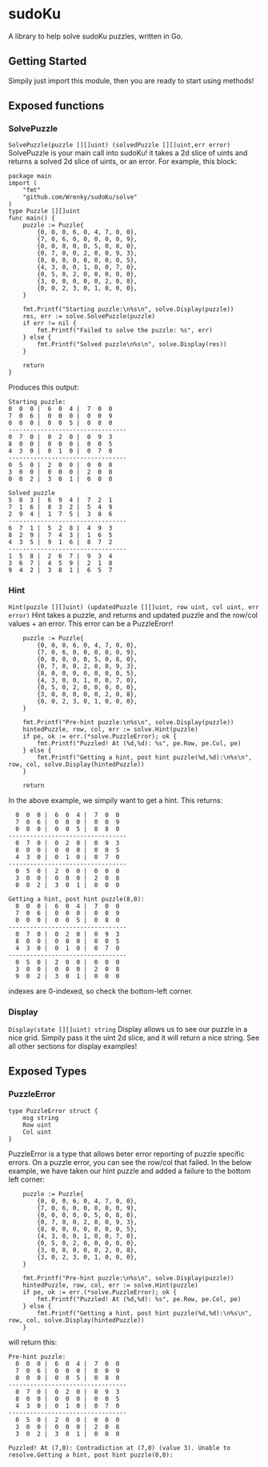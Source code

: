 # sudoKu
A library to help solve sudoKu puzzles, written in Go.


## Getting Started
Simpily just import this module, then you are ready to start using methods!


## Exposed functions

### SolvePuzzle
 ```SolvePuzzle(puzzle [][]uint) (solvedPuzzle [][]uint,err error)```
SolvePuzzle is your main call into sudoKu! it takes a 2d slice of uints and returns a solved 2d slice of uints, or an error. 
For example, this block:
```
package main
import (
	"fmt"
	"github.com/Wrenky/sudoKu/solve"
)
type Puzzle [][]uint
func main() {
	puzzle := Puzzle{
		{0, 0, 0, 6, 0, 4, 7, 0, 0},
		{7, 0, 6, 0, 0, 0, 0, 0, 9},
		{0, 0, 0, 0, 0, 5, 0, 8, 0},
		{0, 7, 0, 0, 2, 0, 0, 9, 3},
		{8, 0, 0, 0, 0, 0, 0, 0, 5},
		{4, 3, 0, 0, 1, 0, 0, 7, 0},
		{0, 5, 0, 2, 0, 0, 0, 0, 0},
		{3, 0, 0, 0, 0, 0, 2, 0, 8},
		{0, 0, 2, 3, 0, 1, 0, 0, 0},
	}

	fmt.Printf("Starting puzzle:\n%s\n", solve.Display(puzzle))
	res, err := solve.SolvePuzzle(puzzle)
	if err != nil {
		fmt.Printf("Failed to solve the puzzle: %s", err)
	} else {
		fmt.Printf("Solved puzzle\n%s\n", solve.Display(res))
	}

	return
}

```
Produces this output:
```
Starting puzzle:
0  0  0 |  6  0  4 |  7  0  0
7  0  6 |  0  0  0 |  0  0  9
0  0  0 |  0  0  5 |  0  8  0
---------------------------------
0  7  0 |  0  2  0 |  0  9  3
8  0  0 |  0  0  0 |  0  0  5
4  3  0 |  0  1  0 |  0  7  0
---------------------------------
0  5  0 |  2  0  0 |  0  0  0
3  0  0 |  0  0  0 |  2  0  8
0  0  2 |  3  0  1 |  0  0  0

Solved puzzle
5  8  3 |  6  9  4 |  7  2  1
7  1  6 |  8  3  2 |  5  4  9
2  9  4 |  1  7  5 |  3  8  6
---------------------------------
6  7  1 |  5  2  8 |  4  9  3
8  2  9 |  7  4  3 |  1  6  5
4  3  5 |  9  1  6 |  8  7  2
---------------------------------
1  5  8 |  2  6  7 |  9  3  4
3  6  7 |  4  5  9 |  2  1  8
9  4  2 |  3  8  1 |  6  5  7

```


### Hint
 ```Hint(puzzle [][]uint) (updatedPuzzle [][]uint, row uint, col uint, err error)```
Hint takes a puzzle, and returns and updated puzzle and the row/col values + an error. This error can be a PuzzleErorr!
```
    puzzle := Puzzle{
        {0, 0, 0, 6, 0, 4, 7, 0, 0},
        {7, 0, 6, 0, 0, 0, 0, 0, 9},
        {0, 0, 0, 0, 0, 5, 0, 8, 0},
        {0, 7, 0, 0, 2, 0, 0, 9, 3},
        {8, 0, 0, 0, 0, 0, 0, 0, 5},
        {4, 3, 0, 0, 1, 0, 0, 7, 0},
        {0, 5, 0, 2, 0, 0, 0, 0, 0},
        {3, 0, 0, 0, 0, 0, 2, 0, 8},
        {0, 0, 2, 3, 0, 1, 0, 0, 0},
    }

    fmt.Printf("Pre-hint puzzle:\n%s\n", solve.Display(puzzle))
    hintedPuzzle, row, col, err := solve.Hint(puzzle)
    if pe, ok := err.(*solve.PuzzleError); ok {
        fmt.Printf("Puzzled! At (%d,%d): %s", pe.Row, pe.Col, pe)
    } else {
        fmt.Printf("Getting a hint, post hint puzzle(%d,%d):\n%s\n", row, col, solve.Display(hintedPuzzle))
    }

    return

```
In the above example,  we simpily want to get a hint. This returns:

```
  0  0  0 |  6  0  4 |  7  0  0
  7  0  6 |  0  0  0 |  0  0  9
  0  0  0 |  0  0  5 |  0  8  0
---------------------------------
  0  7  0 |  0  2  0 |  0  9  3
  8  0  0 |  0  0  0 |  0  0  5
  4  3  0 |  0  1  0 |  0  7  0
---------------------------------
  0  5  0 |  2  0  0 |  0  0  0
  3  0  0 |  0  0  0 |  2  0  8
  0  0  2 |  3  0  1 |  0  0  0

Getting a hint, post hint puzzle(8,0):
  0  0  0 |  6  0  4 |  7  0  0
  7  0  6 |  0  0  0 |  0  0  9
  0  0  0 |  0  0  5 |  0  8  0
---------------------------------
  0  7  0 |  0  2  0 |  0  9  3
  8  0  0 |  0  0  0 |  0  0  5
  4  3  0 |  0  1  0 |  0  7  0
---------------------------------
  0  5  0 |  2  0  0 |  0  0  0
  3  0  0 |  0  0  0 |  2  0  8
  9  0  2 |  3  0  1 |  0  0  0
```
indexes are 0-indexed, so check the bottom-left corner.

### Display
 ```Display(state [][]uint) string```
 Display allows us to see our puzzle in a nice grid. Simpily pass it the uint 2d slice, and it will return a nice string.
 See all other sections for display examples!

## Exposed Types

### PuzzleError
``` 
type PuzzleError struct {
	msg string
	Row uint
	Col uint
}
```
PuzzleError is a type that allows beter error reporting of puzzle specific errors. On a puzzle error, you can see the row/col that failed. In the below example, we have taken our hint puzzle and added a failure to the bottom left corner:
```
	puzzle := Puzzle{
		{0, 0, 0, 6, 0, 4, 7, 0, 0},
		{7, 0, 6, 0, 0, 0, 0, 0, 9},
		{0, 0, 0, 0, 0, 5, 0, 8, 0},
		{0, 7, 0, 0, 2, 0, 0, 9, 3},
		{8, 0, 0, 0, 0, 0, 0, 0, 5},
		{4, 3, 0, 0, 1, 0, 0, 7, 0},
		{0, 5, 0, 2, 0, 0, 0, 0, 0},
		{3, 0, 0, 0, 0, 0, 2, 0, 8},
		{3, 0, 2, 3, 0, 1, 0, 0, 0},
	}

	fmt.Printf("Pre-hint puzzle:\n%s\n", solve.Display(puzzle))
	hintedPuzzle, row, col, err := solve.Hint(puzzle)
	if pe, ok := err.(*solve.PuzzleError); ok {
		fmt.Printf("Puzzled! At (%d,%d): %s", pe.Row, pe.Col, pe)
	} else {
		fmt.Printf("Getting a hint, post hint puzzle(%d,%d):\n%s\n", row, col, solve.Display(hintedPuzzle))
	}

```
will return this:

```
Pre-hint puzzle:
  0  0  0 |  6  0  4 |  7  0  0
  7  0  6 |  0  0  0 |  0  0  9
  0  0  0 |  0  0  5 |  0  8  0
---------------------------------
  0  7  0 |  0  2  0 |  0  9  3
  8  0  0 |  0  0  0 |  0  0  5
  4  3  0 |  0  1  0 |  0  7  0
---------------------------------
  0  5  0 |  2  0  0 |  0  0  0
  3  0  0 |  0  0  0 |  2  0  8
  3  0  2 |  3  0  1 |  0  0  0

Puzzled! At (7,0): Contradiction at (7,0) (value 3). Unable to resolve.Getting a hint, post hint puzzle(0,0):

```


